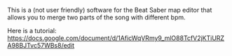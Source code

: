 This is a (not user friendly) software for the Beat Saber map editor that allows you to merge two parts of the song with different bpm.

Here is a tutorial: https://docs.google.com/document/d/1AficWqVRmy9_mlO88TcfV2jKTiURZA98BJTvc57WBs8/edit
